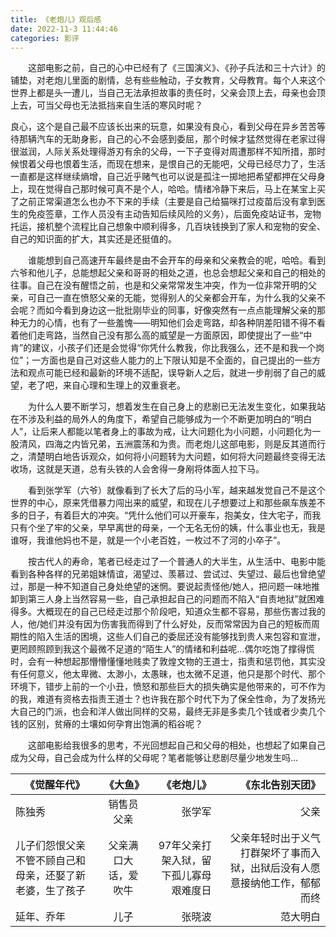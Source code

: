 ```yaml
---
title: 《老炮儿》观后感
date: 2022-11-3 11:44:46
categories: 影评
---
```


&emsp;&emsp;这部电影之前，自己的心中已经有了《三国演义》、《孙子兵法和三十六计》的铺垫，对老炮儿里面的剧情，总有些些触动，子女教育，父母教育。每个人来这个世界上都是头一遭儿，当自己无法承担故事的责任时，父亲会顶上去，母亲也会顶上去，可当父母也无法抵挡来自生活的寒风时呢？
<!-- more -->
良心，这个是自己最不应该长出来的玩意，如果没有良心，看到父母在异乡苦苦等待那辆汽车的无助身影，自己的心不会感到委屈，那个时候才猛然觉得在老家过得很滋润，人际关系处理得游刃有余的父母，一下子变得对周遭那样不知所措，那时候恨着父母也恨着生活，而现在想来，是恨自己的无能吧，父母已经尽力了，生活一直都是这样继续熵增，自己近乎赌气也可以说是孤注一掷地把希望都押在父母身上，现在觉得自己那时候可真不是个人，哈哈。情绪冷静下来后，马上在某宝上买了之前正常渠道怎么也办不下来的手续（主要是自己给猫咪打过疫苗后没有拿到医生的免疫签章，工作人员没有主动告知后续风险的义务），后面免疫站证书，宠物托运，接机整个流程比自己想象中顺利得多，几百块钱换到了家人和宠物的安全、自己的知识面的扩大，其实还是还挺值的。

&emsp;&emsp;谁能想到自己高速开车最终是由不会开车的母亲和父亲教会的呢，哈哈。看到六爷和他儿子，总能想起父亲和哥哥的相处之道，也总会想起父亲和自己的相处的往事。自己在没有醒悟之前，也是和父亲常常发生冲突，作为一位非常开明的父亲，可自己一直在愤怒父亲的无能，觉得别人的父亲都会开车，为什么我的父亲不会呢？而如今看到身边这一批批刚毕业的同事，好像突然有一点点能理解父亲的那种无力的心情，也有了一些羞愧——明知他们会走弯路，却各种阴差阳错不得不看着他们走弯路，当然自己没有那么高的威望是一方面原因，即使提出了一些“中肯”的建议，小孩子们还是会觉得“你凭什么教我，你比我强么，还不是和我一个岗位”；一方面也是自己对这些人能力的上下限认知是不全面的，自己提出的一些方法和观点可能已经和最新的环境不适配，误导新人之后，就进一步削弱了自己的威望，老了吧，来自心理和生理上的双重衰老。

&emsp;&emsp;为什么人要不断学习，想着发生在自己身上的悲剧已无法发生变化，如果我站在不涉及利益的局外人的角度下，希望自己能够成为一个不断更加明白的“明白人”，让后来人都能以笔者身上的事故为戒，让大问题化为小问题，小问题化为一股清风，四海之内皆兄弟，五洲震荡和为贵。而老炮儿这部电影，则是反其道而行之，清楚明白地告诉观众，如何将小问题转为大问题，如何将大问题最终变得无法收场，这就是天道，总有头铁的人会舍得一身剐将体面人拉下马。

&emsp;&emsp;看到张学军（六爷）就像看到了长大了后的马小军，越来越发觉自己不是这个世界的中心，原来凭借暴力闯出来的威望，和现在儿子想要过上和那些飙车族差不多的日子，有着巨大的冲突。“凭什么他们可以开豪车，抱美女，住大宅子，而我只有个坐了牢的父亲，早早离世的母亲，一个无名无份的姨，什么事业也无，我是谁呀，我谁他妈也不是，就是一个小老百姓，一枚过不了河的小卒子”。

&emsp;&emsp;按古代人的寿命，笔者已经走过了一个普通人的大半生，从生活中、电影中能看到各种各样的兄弟姐妹情谊，渴望过、羡慕过、尝试过、失望过、最后也曾绝望过，那是一种不知道自己身处绝望的迷惘。要说起责怪他/她人，把问题一味地推卸到第三人身上当然容易一些，自己承担起自己的问题而不陷入“自责地狱”就困难得多。大概现在的自己已经走过那个阶段吧，知道众生都不容易，那些伤害过我的人，他/她们并没有因为伤害我而得到了什么好处，反而常常因为自己的短板而周期性的陷入生活的困境，这些人们自己的委屈还没有能够找到贵人来包容和宣泄，更罔顾照顾到我这个最微不足道的“陌生人”的情绪和利益呢...偶尔吃饱了撑得慌时，会有一种想起那懵懵懂懂地贱卖了敦煌文物的王道士，指责和惩罚他，其实没有任何意义，他太卑微、太渺小，太愚昧，也太微不足道，他只是那个时代、那个环境下，错步上前的一个小丑，愤怒和那些巨大的损失确实是他带来的，可不作为的我，难道有资格去指责王道士？也许我在那个时代下为了保全性命，为了发扬光大自己的门派，也会和洋人做出同样的交易，最终无非是多卖几个钱或者少卖几个钱的区别，贫瘠的土壤如何孕育出饱满的稻谷呢？

&emsp;&emsp;这部电影给我很多的思考，不光回想起自己和父母的相处，也想起了如果自己成为父母，自己会成为什么样的父母呢？笔者能够让悲剧尽量少地发生吗...


《觉醒年代》|	《大鱼》|	《老炮儿》|	《东北告别天团》
---|:--:|---:| ---:
陈独秀|	销售员父亲	|张学军	|父亲
儿子们怨恨父亲不管不顾自己和母亲，还娶了新老婆，生了孩子|	父亲满口大话，爱吹牛	|97年父亲打架入狱，留下孤儿寡母艰难度日|	父亲年轻时出于义气打群架坏了事而入狱，出狱后没有人愿意接纳他工作，郁郁而终
延年、乔年|	儿子|	张晓波	|范大明白

